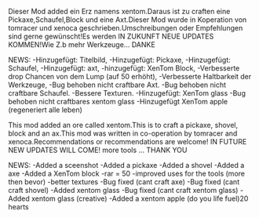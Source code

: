 Dieser Mod added ein Erz namens xentom.Daraus ist zu craften eine Pickaxe,Schaufel,Block und eine Axt.Dieser Mod wurde in Koperation von tomracer und xenoca geschrieben.Umschreibungen oder Empfehlungen sind gerne gewünscht!Es werden IN ZUKUNFT NEUE UPDATES KOMMEN!Wie Z.b mehr Werkzeuge...
DANKE

NEWS:
-Hinzugefügt: Titelbild,
-Hinzugefügt: Pickaxe,
-Hinzugefügt: Schaufel,
-Hinzugefügt: axt,
-hinzugefügt: XenTom Block,
-Verbesserte drop Chancen von dem Lump (auf 50 erhöht),
-Verbesserte Haltbarkeit der Werkzeuge,
-Bug behoben nicht craftbare Axt.
-Bug behoben nicht craftbare Schaufel.
-Bessere Texturen.
-Hinzugefügt: XenTom glass
-Bug behoben nicht craftbares xentom glass
-Hinzugefügt XenTom apple (regeneriert alle leben)

This mod added an ore called xentom.This is to craft a pickaxe, shovel, block and an ax.This mod was written in co-operation by tomracer and xenoca.Recommendations or recommendations are welcome! IN FUTURE NEW UPDATES WILL COME! more tools ...
THANK YOU


NEWS:
-Added a sceenshot
-Added a pickaxe
-Added a shovel
-Added a axe
-Added a XenTom block
-rar = 50
-improved uses for the tools (more then bevor)
-better textures
-Bug fixed (cant craft axe)
-Bug fixed (cant craft shovel)
-Added xentom glass
-Bug fixed (cant craft xentom glass)
-Added xentom glass (creative)
-Added a xentom apple (do you life fuel)20 hearts 

